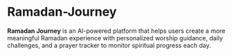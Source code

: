 # Ramadan-Journey
**Ramadan Journey** is an AI-powered platform that helps users create a more meaningful Ramadan experience with personalized worship guidance, daily challenges, and a prayer tracker to monitor spiritual progress each day.
